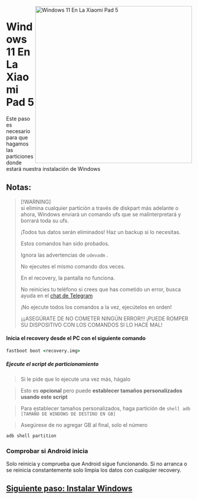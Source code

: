 <img align="right" src="https://raw.githubusercontent.com/erdilS/Port-Windows-11-Xiaomi-Pad-5/main/nabu.png" width="425" alt="Windows 11 En La Xiaomi Pad 5">

# Windows 11 En La Xiaomi Pad 5


Este paso es necesario para que hagamos las particiones donde estará nuestra instalación de Windows

## Notas:
> [!WARNING]\
> si elimina cualquier partición a través de diskpart más adelante o ahora, Windows enviará un comando ufs que se malinterpretará y borrará toda su ufs.
> 
> ¡Todos tus datos serán eliminados! Haz un backup si lo necesitas.
> 
> Estos comandos han sido probados.
> 
> Ignora las advertencias de `udevadm` .
> 
> No ejecutes el mismo comando dos veces.
> 
> En el recovery, la pantalla no funciona.
> 
> No reinicies tu teléfono si crees que has cometido un error, busca ayuda en el [chat de Telegram](https://t.me/nabuwoa)
>
> 
> ¡No ejecute todos los comandos a la vez, ejecútelos en orden!
>
> ¡¡¡ASEGÚRATE DE NO COMETER NINGÚN ERROR!!! ¡PUEDE ROMPER SU DISPOSITIVO CON LOS COMANDOS SI LO HACE MAL!

#### Inicia el recovery desde el PC con el siguiente comando
```cmd
fastboot boot <recovery.img>
```
##### Ejecute el script de particionamiento

> Si le pide que lo ejecute una vez más, hágalo

> Esto es **opcional** pero puede **establecer tamaños personalizados usando este script**

> Para establecer tamaños personalizados, haga partición de  ```shell adb [TAMAÑO DE WINDOWS DE DESTINO EN GB] ```

> Asegúrese de no agregar GB al final, solo el número

```cmd
adb shell partition
```

### Comprobar si Android inicia
Solo reinicia y comprueba que Android sigue funcionando.
Si no arranca o se reinicia constantemente solo limpia los datos con cualquier recovery.

## [Siguiente paso: Instalar Windows](/guide/Español/2-instalacion-es.md)
